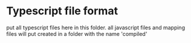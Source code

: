 # Typescript file format

put all typescript files here in this folder. all javascript files and mapping files will put created in a folder with the name 'compiled'